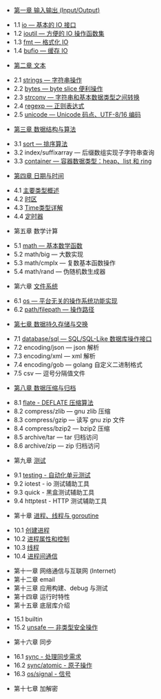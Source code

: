 * [第一章 输入输出 (Input/Output)](chapter01/01.0.md)
 - 1.1 [io — 基本的 IO 接口](chapter01/01.1.md)
 - 1.2 [ioutil — 方便的 IO 操作函数集](chapter01/01.2.md)
 - 1.3 [fmt — 格式化 IO](chapter01/01.3.md)
 - 1.4 [bufio — 缓存 IO](chapter01/01.4.md)
* [第二章 文本](chapter02/02.0.md)
 - 2.1 [strings — 字符串操作](chapter02/02.1.md)
 - 2.2 [bytes — byte slice 便利操作](chapter02/02.2.md)
 - 2.3 [strconv — 字符串和基本数据类型之间转换](chapter02/02.3.md)
 - 2.4 [regexp — 正则表达式](chapter02/02.4.md)
 - 2.5 [unicode — Unicode 码点、UTF-8/16 编码](chapter02/02.5.md)
* [第三章 数据结构与算法](chapter03/03.0.md)
 - 3.1 [sort — 排序算法](chapter03/03.1.md)
 - 3.2 index/suffixarray — 后缀数组实现子字符串查询
 - 3.3 [container — 容器数据类型：heap、list 和 ring](chapter03/03.3.md)
* [第四章 日期与时间](chapter04/04.0.md)
 - 4.1 [主要类型概述](chapter04/04.1.md)
 - 4.2 [时区](chapter04/04.2.md)
 - 4.3 [Time类型详解](chapter04/04.3.md)
 - 4.4 [定时器](chapter04/04.4.md)
* 第五章 数学计算
 - 5.1 [math — 基本数学函数](chapter05/05.1.md)
 - 5.2 math/big — 大数实现
 - 5.3 math/cmplx — 复数基本函数操作
 - 5.4 math/rand — 伪随机数生成器
* 第六章 [文件系统](chapter06/06.0.md)
 - 6.1 [os — 平台无关的操作系统功能实现](chapter06/06.1.md)
 - 6.2 [path/filepath — 操作路径](chapter06/06.2.md)
* [第七章 数据持久存储与交换](chapter07/07.0.md)
 - 7.1 [database/sql — SQL/SQL-Like 数据库操作接口](chapter07/07.1.md)
 - 7.2 encoding/json — json 解析
 - 7.3 encoding/xml — xml 解析
 - 7.4 encoding/gob — golang 自定义二进制格式
 - 7.5 csv — 逗号分隔值文件
* [第八章 数据压缩与归档](chapter08/08.0.md)
 - 8.1 [flate - DEFLATE 压缩算法](chapter08/08.1.md)
 - 8.2 compress/zlib — gnu zlib 压缩
 - 8.3 compress/gzip — 读写 gnu zip 文件
 - 8.4 compress/bzip2 — bzip2 压缩
 - 8.5 archive/tar — tar 归档访问
 - 8.6 archive/zip — zip 归档访问
* 第九章 [测试](chapter09/09.0.md)
 - 9.1 [testing - 自动化单元测试](chapter09/09.1.md)
 - 9.2 iotest - io 测试辅助工具
 - 9.3 quick - 黑盒测试辅助工具
 - 9.4 httptest - HTTP 测试辅助工具
* 第十章 [进程、线程与 goroutine](chapter10/10.0.md)
 - 10.1 [创建进程](chapter10/10.1.md)
 - 10.2 [进程属性和控制](chapter10/10.2.md)
 - 10.3 [线程](chapter10/10.3.md)
 - 10.4 [进程间通信](chapter10/10.4.md)
* 第十一章 网络通信与互联网 (Internet)
* 第十二章 email
* 第十三章 应用构建、debug 与测试
* 第十四章 运行时特性
* 第十五章 底层库介绍
 - 15.1 builtin
 - 15.2 [unsafe — 非类型安全操作](chapter15/15.02.md)
* 第十六章 同步
 - 16.1 [sync - 处理同步需求](chapter16/16.01.md)
 - 16.2 [sync/atomic - 原子操作](chapter16/16.02.md)
 - 16.3 [os/signal - 信号](chapter16/16.03.md)
* 第十七章 加解密
